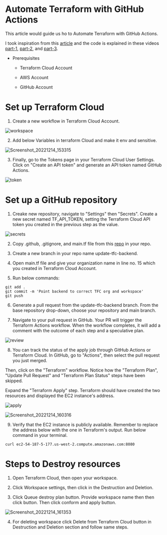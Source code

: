 # Automate Terraform with GitHub Actions

This article would guide us ho to Automate Terraform with GitHub Actions.

I took inspiration from this [article](https://developer.hashicorp.com/terraform/tutorials/automation/github-actions?in=terraform%2Fautomation) and the code is explained in these videos [part-1](https://shorthillstech-my.sharepoint.com/personal/kapil_jain_shorthillstech_com/_layouts/15/onedrive.aspx?ga=1&id=%2Fpersonal%2Fkapil%5Fjain%5Fshorthillstech%5Fcom%2FDocuments%2FTraining%2FDevOps%2FProjects%2FAutomate%20Terraform%20with%20GitHub%20Actions%20%2D%20ShubhamChaurasia%2Emp4&parent=%2Fpersonal%2Fkapil%5Fjain%5Fshorthillstech%5Fcom%2FDocuments%2FTraining%2FDevOps%2FProjects), [part-2](https://shorthillstech-my.sharepoint.com/personal/kapil_jain_shorthillstech_com/_layouts/15/onedrive.aspx?ga=1&id=%2Fpersonal%2Fkapil%5Fjain%5Fshorthillstech%5Fcom%2FDocuments%2FTraining%2FDevOps%2FProjects%2FAutomate%20Terraform%20with%20GitHub%20Actions%28part%20%2D%202%29%20%2D%20ShubhamChaurasia%2Emp4&parent=%2Fpersonal%2Fkapil%5Fjain%5Fshorthillstech%5Fcom%2FDocuments%2FTraining%2FDevOps%2FProjects), and [part-3](https://shorthillstech-my.sharepoint.com/personal/kapil_jain_shorthillstech_com/_layouts/15/onedrive.aspx?ga=1&id=%2Fpersonal%2Fkapil%5Fjain%5Fshorthillstech%5Fcom%2FDocuments%2FTraining%2FDevOps%2FProjects%2FAutomate%20Terraform%20with%20GitHub%20Actions%28part%20%2D%203%29%20%2D%20ShubhamChaurasia%2Emp4&parent=%2Fpersonal%2Fkapil%5Fjain%5Fshorthillstech%5Fcom%2FDocuments%2FTraining%2FDevOps%2FProjects). 

- Prerequisites
  - Terraform Cloud Account

  - AWS Account

  - GitHub Account

# Set up Terraform Cloud

1. Create a new workflow in Terraform Cloud Account.

![workspace](https://user-images.githubusercontent.com/101810595/207565202-fa56527a-2191-42c5-a065-1fe3356de23e.gif)

2. Add below Variables in terraform Cloud and make it env and sensitive.

![Screenshot_20221214_153315](https://user-images.githubusercontent.com/101810595/207566329-d9b01e5e-97ad-46ca-9f6b-147026c40bbe.png)

3. Finally, go to the Tokens page in your Terraform Cloud User Settings. Click on "Create an API token" and generate an API token named GitHub Actions.

![token](https://user-images.githubusercontent.com/101810595/207566240-2388ce12-f310-43ba-b206-6ce9df8d874b.gif)

# Set up a GitHub repository

1. Creake new repository, navigate to "Settings" then "Secrets". Create a new secret named TF_API_TOKEN, setting the Terraform Cloud API token you created in the previous step as the value.

![secrets](https://user-images.githubusercontent.com/101810595/207567248-5356eb9e-f985-419e-a3fc-89c53e9f589c.gif)

2. Copy .github, .gitignore, and main.tf file from this [repo](https://github.com/hashicorp/learn-terraform-github-actions)  in your repo.

3. Create a new branch in your repo name update-tfc-backend.

4. Open main.tf file and give your organization name in line no. 15 which you created in Terraform Cloud Account. 

5. Run below commands:

```
git add .
git commit -m 'Point backend to correct TFC org and workspace'
git push
```

6. Generate a pull request from the update-tfc-backend branch. From the base repository drop-down, choose your repository and main branch.

7. Navigate to your pull request in GitHub. Your PR will trigger the Terraform Actions workflow. When the workflow completes, it will add a comment with the outcome of each step and a speculative plan.

![review](https://user-images.githubusercontent.com/101810595/207570548-6159d231-21b8-4844-9aa8-8ffbab839431.gif)

8. You can track the status of the apply job through GitHub Actions or Terraform Cloud. In GitHub, go to "Actions", then select the pull request you just merged.

Then, click on the "Terraform" workflow. Notice how the "Terraform Plan", "Update Pull Request" and "Terraform Plan Status" steps have been skipped.

Expand the "Terraform Apply" step. Terraform should have created the two resources and displayed the EC2 instance's address.

![apply](https://user-images.githubusercontent.com/101810595/207571170-7581f16d-927d-46dc-ae31-0359f95c1eca.gif)

![Screenshot_20221214_160316](https://user-images.githubusercontent.com/101810595/207574737-59f37561-933b-462d-9792-d26fda850661.png)

9. Verify that the EC2 instance is publicly available. Remember to replace the address below with the one in Terraform's output. Run below command in your terminal.

```
curl ec2-54-187-5-177.us-west-2.compute.amazonaws.com:8080
```

# Steps to Destroy resources

1. Open Terraform Cloud, then open your workspace.

2. Click Workspace settings, then click in the Destruction and Deletion.

3. Click Queue destroy plan button. Provide workspace name then then click button. Then click conform and apply button.

![Screenshot_20221214_161353](https://user-images.githubusercontent.com/101810595/207574396-9a121d8d-2332-4950-814f-edb00d380c20.png)

4. For deleting workspace click Delete from Terraform Cloud button in Destruction and Deletion section and follow same steps.





